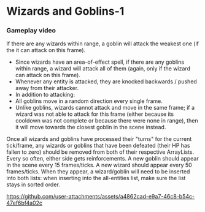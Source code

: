 # Wizards and Goblins-1 
### Gameplay video

If there are any wizards within range, a goblin will attack the weakest one (if the it can attack on this frame).

- Since wizards have an area-of-effect spell, if there are any goblins within range, a wizard will attack all of them (again, only if the wizard can attack on this frame).
- Whenever any entity is attacked, they are knocked backwards / pushed away from their attacker.
- In addition to attacking:
- All goblins move in a random direction every single frame.
- Unlike goblins, wizards cannot attack and move in the same frame; if a wizard was not able to attack for this frame (either because its cooldown was not complete or because there were none in range), then it will move towards the closest goblin in the scene instead.

Once all wizards and goblins have processed their "turns" for the current tick/frame, any wizards or goblins that have been defeated (their HP has fallen to zero) should be removed from both of their respective ArrayLists.
Every so often, either side gets reinforcements. A new goblin should appear in the scene every 15 frames/ticks. A new wizard should appear every 50 frames/ticks. When they appear, a wizard/goblin will need to be inserted into both lists: when inserting into the all-entities list, make sure the list stays in sorted order.

https://github.com/user-attachments/assets/a4862cad-e9a7-46c8-b54c-47ef6bf4a02c

